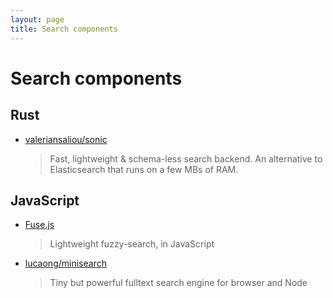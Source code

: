 ```yaml
---
layout: page
title: Search components
---
```


# Search components

## Rust

- [valeriansaliou/sonic](https://github.com/valeriansaliou/sonic)

  > Fast, lightweight & schema-less search backend. An alternative to Elasticsearch that runs on a few MBs of RAM.

## JavaScript

- [Fuse.js](https://github.com/krisk/Fuse)

  > Lightweight fuzzy-search, in JavaScript

- [lucaong/minisearch](https://github.com/lucaong/minisearch)

  > Tiny but powerful fulltext search engine for browser and Node

